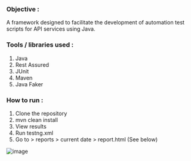 ### Objective : 
A framework designed to facilitate the development of automation test scripts for API services using Java.

### Tools / libraries used :

1. Java
2. Rest Assured
3. JUnit
4. Maven
5. Java Faker

### How to run :

1. Clone the repository
2. mvn clean install
3. View results
4. Run testng.xml
5. Go to > reports > current date > report.html (See below)

![image](https://github.com/ambiaahmed1/Pet-Store-Automation/assets/9343284/6636d576-2b3a-46dc-94eb-57d7fe56cc6a)

